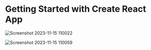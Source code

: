 # Getting Started with Create React App

 
![Screenshot 2023-11-15 110022](https://github.com/HannaFleming/language-translation-page-react/assets/124400864/ffa79e5f-8579-4361-9a0c-4dbfa9614529)


![Screenshot 2023-11-15 110059](https://github.com/HannaFleming/language-translation-page-react/assets/124400864/71dd803c-66ec-4af1-afb2-e6628aabcc54)
